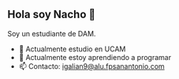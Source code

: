 ## Hola soy Nacho 👋

Soy un estudiante de DAM.

- 🔭 Actualmente estudio en UCAM
- 🌱 Actualmente estoy aprendiendo a programar
- 📫 Contacto: igalian9@alu.fpsanantonio.com
